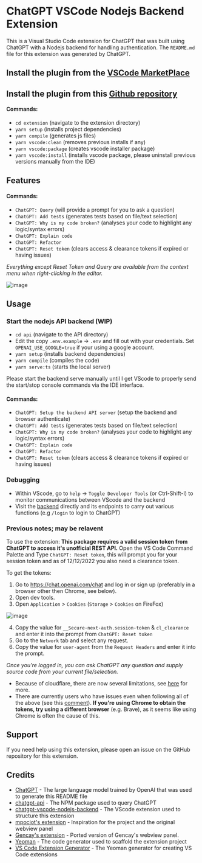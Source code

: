# ChatGPT VSCode Nodejs Backend Extension

This is a Visual Studio Code extension for ChatGPT that was built using ChatGPT with a Nodejs backend for handling authentication.
The `README.md` file for this extension was generated by ChatGPT.

## Install the plugin from the [VSCode MarketPlace](https://marketplace.visualstudio.com/items?itemName=PhillipStrefling.chatgpt-vscode-nodejs-backend)

## Install the plugin from this [Github repository](https://github.com/circlenaut/chatgpt-vscode-nodejs-backend)
#### Commands:
- `cd extension` (navigate to the extension directory)
- `yarn setup` (installs project dependencies)
- `yarn compile` (generates js files)
- `yarn vscode:clean` (removes previous installs if any)
- `yarn vscode:package` (creates vscode installer package)
- `yarn vscode:install` (installs vscode package, please uninstall previous versions manually from the IDE)



## Features
#### Commands:
- `ChatGPT: Query` (will provide a prompt for you to ask a question)
- `ChatGPT: Add tests` (generates tests based on file/text selection)
- `ChatGPT: Why is my code broken?` (analyses your code to highlight any logic/syntax errors)
- `ChatGPT: Explain code`
- `ChatGPT: Refactor`
- `ChatGPT: Reset token` (clears access & clearance tokens if expired or having issues)

*Everything except Reset Token and Query are available from the context menu when right-clicking in the editor.*


![image](https://user-images.githubusercontent.com/38425102/206071229-f017247e-831b-4e42-8c1a-914851da392f.png)

## Usage

### Start the nodejs API backend (WIP)
- `cd api` (navigate to the API directory)
- Edit the copy `.env.example` -> `.env` and fill out with your credentials. Set `OPENAI_USE_GOOGLE=true` if your using a google account.
- `yarn setup` (installs backend dependencies)
- `yarn compile` (compiles the code)
- `yarn serve:ts` (starts the local server)

Please start the backend serve manually until I get VScode to properly send the start/stop console commands via the IDE interface.

#### Commands:
- `ChatGPT: Setup the backend API server` (setup the backend and browser authenticate)
- `ChatGPT: Add tests` (generates tests based on file/text selection)
- `ChatGPT: Why is my code broken?` (analyses your code to highlight any logic/syntax errors)
- `ChatGPT: Explain code`
- `ChatGPT: Refactor`
- `ChatGPT: Reset token` (clears access & clearance tokens if expired or having issues)

### Debugging
- Within VScode, go to `help` -> `Toggle Developer Tools` (or Ctrl-Shift-I) to monitor communications between VScode and the backend
- Visit the [backend](http://localhost:63450/api/chat-gpt) directly and its endpoints to carry out various functions (e.g `/login` to login to ChatGPT)

### Previous notes; may be relavent

To use the extension:
**This package requires a valid session token from ChatGPT to access it's unofficial REST API.**
Open the VS Code Command Palette and Type `ChatGPT: Reset token`, this will prompt you for your session token and as of 12/12/2022 you also need a clearance token.

To get the tokens:

1. Go to https://chat.openai.com/chat and log in or sign up (preferably in a browser other then Chrome, see below).
2. Open dev tools.
3. Open `Application` > `Cookies` (`Storage` > `Cookies` on FireFox)
   
![image](https://user-images.githubusercontent.com/38425102/207054121-dc87c625-a2f8-4ad6-92b7-9a52684d525c.png)
   
4. Copy the value for `__Secure-next-auth.session-token` & `cl_clearance` and enter it into the prompt from `ChatGPT: Reset token`
5. Go to the `Network` tab and select any request.
6. Copy the value for `user-agent` from the `Request Headers` and enter it into the prompt.

*Once you're logged in, you can ask ChatGPT any question and supply source code from your current file/selection.*

- Because of cloudflare, there are now several limitations, see [here](https://github.com/timkmecl/chatgpt-vscode#update-december-12-2022) for more.
- There are currently users who have issues even when following all of the above (see this [comment](https://github.com/timkmecl/chatgpt-vscode/issues/4#issuecomment-1350562961)). **If you're using Chrome to obtain the tokens, try using a different browser** (e.g. Brave), as it seems like using Chrome is often the cause of this.

## Support
If you need help using this extension, please open an issue on the GitHub repository for this extension.

## Credits
- [ChatGPT](https://chat.openai.com/chat) - The large language model trained by OpenAI that was used to generate this README file
- [chatgpt-api](https://github.com/transitive-bullshit/chatgpt-api/) - The NPM package used to query ChatGPT
- [chatgpt-vscode-nodejs-backend](https://github.com/barnesoir/chatgpt-vscode-nodejs-backend/) - The VScode extension used to structure this extension
- [mpociot's extension](https://github.com/mpociot/chatgpt-vscode) - Inspiration for the project and the original webview panel
- [Gencay's extension](https://github.com/gencay/vscode-chatgpt) - Ported version of Gencay's webview panel.
- [Yeoman](https://yeoman.io/) - The code generator used to scaffold the extension project
- [VS Code Extension Generator](https://github.com/Microsoft/vscode-generator-code) - The Yeoman generator for creating VS Code extensions
